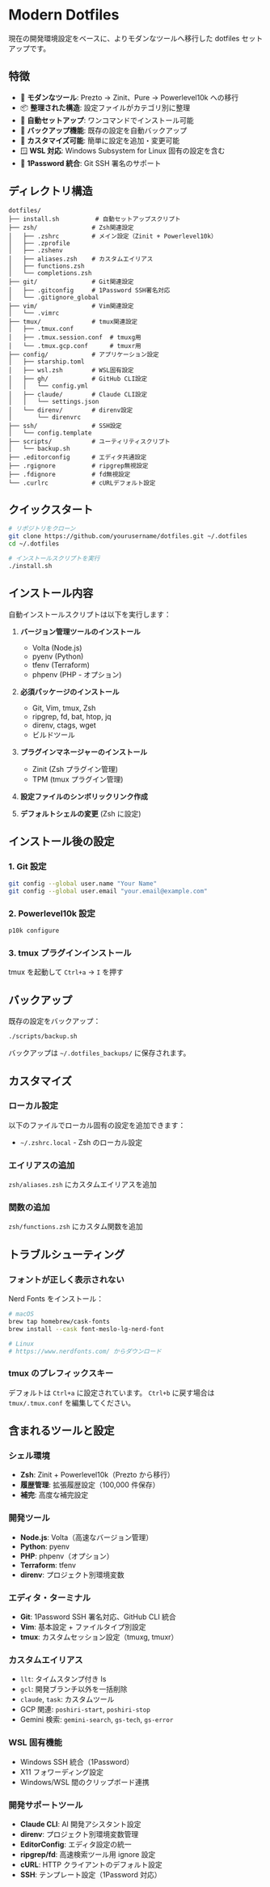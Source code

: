 # Modern Dotfiles

現在の開発環境設定をベースに、よりモダンなツールへ移行した dotfiles セットアップです。

## 特徴

- 🚀 **モダンなツール**: Prezto → Zinit、Pure → Powerlevel10k への移行
- 📦 **整理された構造**: 設定ファイルがカテゴリ別に整理
- 🔧 **自動セットアップ**: ワンコマンドでインストール可能
- 💾 **バックアップ機能**: 既存の設定を自動バックアップ
- 🎨 **カスタマイズ可能**: 簡単に設定を追加・変更可能
- 🪟 **WSL 対応**: Windows Subsystem for Linux 固有の設定を含む
- 🔐 **1Password 統合**: Git SSH 署名のサポート

## ディレクトリ構造

```
dotfiles/
├── install.sh          # 自動セットアップスクリプト
├── zsh/               # Zsh関連設定
│   ├── .zshrc         # メイン設定（Zinit + Powerlevel10k）
│   ├── .zprofile
│   ├── .zshenv
│   ├── aliases.zsh    # カスタムエイリアス
│   ├── functions.zsh
│   └── completions.zsh
├── git/               # Git関連設定
│   ├── .gitconfig     # 1Password SSH署名対応
│   └── .gitignore_global
├── vim/               # Vim関連設定
│   └── .vimrc
├── tmux/              # tmux関連設定
│   ├── .tmux.conf
│   ├── .tmux.session.conf  # tmuxg用
│   └── .tmux.gcp.conf      # tmuxr用
├── config/            # アプリケーション設定
│   ├── starship.toml
│   ├── wsl.zsh        # WSL固有設定
│   ├── gh/            # GitHub CLI設定
│   │   └── config.yml
│   ├── claude/        # Claude CLI設定
│   │   └── settings.json
│   └── direnv/        # direnv設定
│       └── direnvrc
├── ssh/               # SSH設定
│   └── config.template
├── scripts/           # ユーティリティスクリプト
│   └── backup.sh
├── .editorconfig      # エディタ共通設定
├── .rgignore          # ripgrep無視設定
├── .fdignore          # fd無視設定
└── .curlrc            # cURLデフォルト設定
```

## クイックスタート

```bash
# リポジトリをクローン
git clone https://github.com/yourusername/dotfiles.git ~/.dotfiles
cd ~/.dotfiles

# インストールスクリプトを実行
./install.sh
```

## インストール内容

自動インストールスクリプトは以下を実行します：

1. **バージョン管理ツールのインストール**

   - Volta (Node.js)
   - pyenv (Python)
   - tfenv (Terraform)
   - phpenv (PHP - オプション)

2. **必須パッケージのインストール**

   - Git, Vim, tmux, Zsh
   - ripgrep, fd, bat, htop, jq
   - direnv, ctags, wget
   - ビルドツール

3. **プラグインマネージャーのインストール**

   - Zinit (Zsh プラグイン管理)
   - TPM (tmux プラグイン管理)

4. **設定ファイルのシンボリックリンク作成**

5. **デフォルトシェルの変更** (Zsh に設定)

## インストール後の設定

### 1. Git 設定

```bash
git config --global user.name "Your Name"
git config --global user.email "your.email@example.com"
```

### 2. Powerlevel10k 設定

```bash
p10k configure
```

### 3. tmux プラグインインストール

tmux を起動して `Ctrl+a` → `I` を押す

## バックアップ

既存の設定をバックアップ：

```bash
./scripts/backup.sh
```

バックアップは `~/.dotfiles_backups/` に保存されます。

## カスタマイズ

### ローカル設定

以下のファイルでローカル固有の設定を追加できます：

- `~/.zshrc.local` - Zsh のローカル設定

### エイリアスの追加

`zsh/aliases.zsh` にカスタムエイリアスを追加

### 関数の追加

`zsh/functions.zsh` にカスタム関数を追加

## トラブルシューティング

### フォントが正しく表示されない

Nerd Fonts をインストール：

```bash
# macOS
brew tap homebrew/cask-fonts
brew install --cask font-meslo-lg-nerd-font

# Linux
# https://www.nerdfonts.com/ からダウンロード
```

### tmux のプレフィックスキー

デフォルトは `Ctrl+a` に設定されています。
`Ctrl+b` に戻す場合は `tmux/.tmux.conf` を編集してください。

## 含まれるツールと設定

### シェル環境

- **Zsh**: Zinit + Powerlevel10k（Prezto から移行）
- **履歴管理**: 拡張履歴設定（100,000 件保存）
- **補完**: 高度な補完設定

### 開発ツール

- **Node.js**: Volta（高速なバージョン管理）
- **Python**: pyenv
- **PHP**: phpenv（オプション）
- **Terraform**: tfenv
- **direnv**: プロジェクト別環境変数

### エディタ・ターミナル

- **Git**: 1Password SSH 署名対応、GitHub CLI 統合
- **Vim**: 基本設定 + ファイルタイプ別設定
- **tmux**: カスタムセッション設定（tmuxg, tmuxr）

### カスタムエイリアス

- `llt`: タイムスタンプ付き ls
- `gcl`: 開発ブランチ以外を一括削除
- `claude`, `task`: カスタムツール
- GCP 関連: `poshiri-start`, `poshiri-stop`
- Gemini 検索: `gemini-search`, `gs-tech`, `gs-error`

### WSL 固有機能

- Windows SSH 統合（1Password）
- X11 フォワーディング設定
- Windows/WSL 間のクリップボード連携

### 開発サポートツール

- **Claude CLI**: AI 開発アシスタント設定
- **direnv**: プロジェクト別環境変数管理
- **EditorConfig**: エディタ設定の統一
- **ripgrep/fd**: 高速検索ツール用 ignore 設定
- **cURL**: HTTP クライアントのデフォルト設定
- **SSH**: テンプレート設定（1Password 対応）
